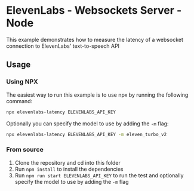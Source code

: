 # ElevenLabs - Websockets Server - Node

This example demonstrates how to measure the latency of a websocket connection to ElevenLabs' text-to-speech API

## Usage

### Using NPX

The easiest way to run this example is to use npx by running the following command:

```bash
npx elevenlabs-latency ELEVENLABS_API_KEY
```

Optionally you can specify the model to use by adding the `-m` flag:

```bash
npx elevenlabs-latency ELEVENLABS_API_KEY -m eleven_turbo_v2
```

### From source

1. Clone the repository and cd into this folder
2. Run `npm install` to install the dependencies
3. Run `npm run start ELEVENLABS_API_KEY` to run the test and optionally specify the model to use by adding the `-m` flag
